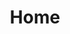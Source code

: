 ---
home: true
icon: home
title: Home
heroImage: /logo.png
heroText: Wendy Panel
tagline: a powerful open source distributed game server management panel
actions:
  - text: User Guide 💡
    link: guide.md
    type: primary

  - text: document
    link: /guide/intro

highlights:
  - header:
    features:
      - title: Internationalization Support
        icon: language
        details: Multilingual internationalization support, Simplified Chinese and English are supported by default, and other languages are supported by customization.

      - title: Distributed Node
        icon: network-wired
        details: Distributed node management, a single node can host multiple application instances, and different game types distribute different nodes.

      - title: Elastic Resources
        icon: cloud-arrow-up
        details: Based on Docker Engine, it can elastically allocate instance CPU, memory, and disk resources to achieve elastic instance management.

      - title: Log Analysis
        icon: table-columns
        details: Combined with the ELK log analysis component, analyze the system log in more detail, without letting go of every detail

      - title: Node Monitoring
        icon: satellite-dish
        details: Combined with Prometheus monitoring components, realize node status monitoring, monitor alarms, etc., and monitor node status at any time

      - title: Open Interface
        icon: plug-circle-bolt
        details: open OpenAPI support, which can be used by third parties to use the API KEY to call the panel interface for more information

      - title: Multiple game support
        icon: gamepad
        details: Multiple game types are supported, such as Don't Starve, Minecraft, Terraria, Zombie Project, Genshin Impact, etc. More game types will be supported in the future.

copyright: false
footer: MIT LICENSE | copyright © 2023-present <a href="https://github.com/dstgo/">dstgo<a/>
---